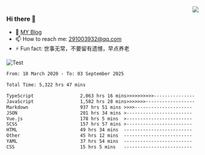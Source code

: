 <img align='right' src='https://github-readme-stats.vercel.app/api?username=niaogege&show_icons=true&theme=radical'/>

### Hi there 👋

- 🌱 [MY Blog](https://bythewayer.com/)
- 📫 How to reach me: 291003932@qq.com
- ⚡ Fun fact:  世事无常，不要留有遗憾，早点养老

![Test](https://github-readme-stats.vercel.app/api/top-langs/?username=niaogege&layout=compact)

<!--START_SECTION:waka-->

```txt
From: 10 March 2020 - To: 03 September 2025

Total Time: 5,322 hrs 47 mins

TypeScript                 2,063 hrs 16 mins>>>>>>>>>>---------------   38.76 %
JavaScript                 1,582 hrs 28 mins>>>>>>>------------------   29.73 %
Markdown                   937 hrs 51 mins >>>>---------------------   17.62 %
JSON                       201 hrs 34 mins >------------------------   03.79 %
Vue.js                     178 hrs 5 mins  >------------------------   03.35 %
SCSS                       157 hrs 57 mins >------------------------   02.97 %
HTML                       49 hrs 34 mins  -------------------------   00.93 %
Other                      45 hrs 12 mins  -------------------------   00.85 %
YAML                       37 hrs 54 mins  -------------------------   00.71 %
CSS                        15 hrs 5 mins   -------------------------   00.28 %
```

<!--END_SECTION:waka-->
